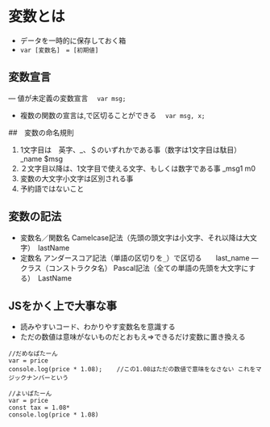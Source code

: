 # 変数とは
 - データを一時的に保存しておく箱
 - ```var [変数名]　= [初期値]```

## 変数宣言
― 値が未定義の変数宣言
　```var msg;```
- 複数の関数の宣言は,で区切ることができる
　```var msg, x;```
 
 ##　変数の命名規則
 1. 1文字目は　英字、_、＄のいずれかである事（数字は1文字目は駄目） _name $msg
 1. ２文字目以降は、1文字目で使える文字、もしくは数字である事 _msg1 m0
 1. 変数の大文字小文字は区別される事
 1. 予約語ではないこと
 
 
 ## 変数の記法
  - 変数名／関数名
    Camelcase記法（先頭の頭文字は小文字、それ以降は大文字）　lastName
  - 定数名
    アンダースコア記法（単語の区切りを```_```）で区切る　　last_name
  ― クラス（コンストラクタ名）
    Pascal記法（全ての単語の先頭を大文字にする）　LastName
    
 ## JSをかく上で大事な事
  - 読みやすいコード、わかりやす変数名を意識する
  - ただの数値は意味がないものだとおもえ⇒できるだけ変数に置き換える
  
  ```
  //だめなぱたーん
 var = price
 console.log(price * 1.08);    //この1.08はただの数値で意味をなさない これをマジックナンバーという
 
 //よいぱたーん
 var = price
 const tax = 1.08*
 console.log(price * 1.08)
 ```
 
 
    
    
 
